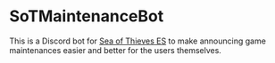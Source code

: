 # SoTMaintenanceBot
This is a Discord bot for [Sea of Thieves ES](https://seaofthieves-es.es) to make announcing game maintenances easier and better for the users themselves.


